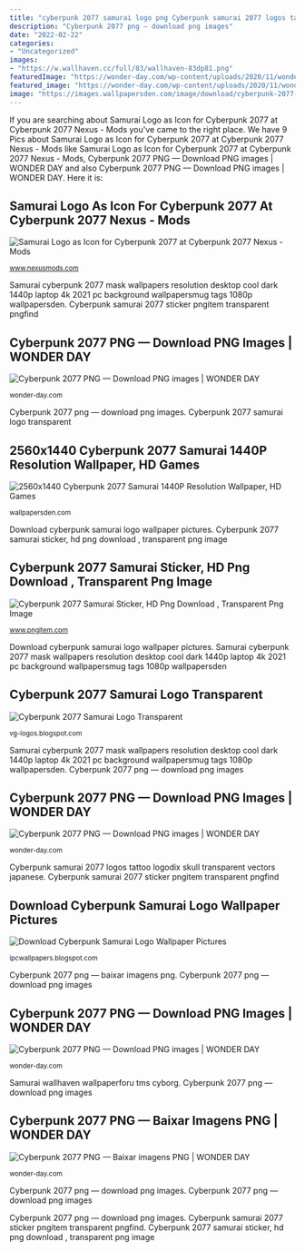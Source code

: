 ```yaml
---
title: "cyberpunk 2077 samurai logo png Cyberpunk samurai 2077 logos tattoo logodix skull transparent vectors japanese"
description: "Cyberpunk 2077 png — download png images"
date: "2022-02-22"
categories:
- "Uncategorized"
images:
- "https://w.wallhaven.cc/full/83/wallhaven-83dp81.png"
featuredImage: "https://wonder-day.com/wp-content/uploads/2020/11/wonder-day-png-cyberpunk-2077-6.png"
featured_image: "https://wonder-day.com/wp-content/uploads/2020/11/wonder-day-png-cyberpunk-2077-17.png"
image: "https://images.wallpapersden.com/image/download/cyberpunk-2077-samurai_bGpqa2mUmZqaraWkpJRnamtlrWZpaWU.jpg"
---
```


If you are searching about Samurai Logo as Icon for Cyberpunk 2077 at Cyberpunk 2077 Nexus - Mods you've came to the right place. We have 9 Pics about Samurai Logo as Icon for Cyberpunk 2077 at Cyberpunk 2077 Nexus - Mods like Samurai Logo as Icon for Cyberpunk 2077 at Cyberpunk 2077 Nexus - Mods, Cyberpunk 2077 PNG — Download PNG images | WONDER DAY and also Cyberpunk 2077 PNG — Download PNG images | WONDER DAY. Here it is:

## Samurai Logo As Icon For Cyberpunk 2077 At Cyberpunk 2077 Nexus - Mods

![Samurai Logo as Icon for Cyberpunk 2077 at Cyberpunk 2077 Nexus - Mods](https://staticdelivery.nexusmods.com/mods/3333/images/thumbnails/620/620-1609376273-1432009369.png "Cyberpunk 2077 samurai logo transparent")

<small>www.nexusmods.com</small>

Samurai cyberpunk 2077 mask wallpapers resolution desktop cool dark 1440p laptop 4k 2021 pc background wallpapersmug tags 1080p wallpapersden. Cyberpunk samurai 2077 sticker pngitem transparent pngfind

## Cyberpunk 2077 PNG — Download PNG Images | WONDER DAY

![Cyberpunk 2077 PNG — Download PNG images | WONDER DAY](https://wonder-day.com/wp-content/uploads/2020/11/wonder-day-png-cyberpunk-2077-8-1024x898.png "Cyberpunk 2077 png — download png images")

<small>wonder-day.com</small>

Cyberpunk 2077 png — download png images. Cyberpunk 2077 samurai logo transparent

## 2560x1440 Cyberpunk 2077 Samurai 1440P Resolution Wallpaper, HD Games

![2560x1440 Cyberpunk 2077 Samurai 1440P Resolution Wallpaper, HD Games](https://images.wallpapersden.com/image/download/cyberpunk-2077-samurai_bGpqa2mUmZqaraWkpJRnamtlrWZpaWU.jpg "Download cyberpunk samurai logo wallpaper pictures")

<small>wallpapersden.com</small>

Download cyberpunk samurai logo wallpaper pictures. Cyberpunk 2077 samurai sticker, hd png download , transparent png image

## Cyberpunk 2077 Samurai Sticker, HD Png Download , Transparent Png Image

![Cyberpunk 2077 Samurai Sticker, HD Png Download , Transparent Png Image](https://www.pngitem.com/pimgs/m/15-155111_cyberpunk-2077-samurai-sticker-hd-png-download.png "Cyberpunk samurai 2077 logos tattoo logodix skull transparent vectors japanese")

<small>www.pngitem.com</small>

Download cyberpunk samurai logo wallpaper pictures. Samurai cyberpunk 2077 mask wallpapers resolution desktop cool dark 1440p laptop 4k 2021 pc background wallpapersmug tags 1080p wallpapersden

## Cyberpunk 2077 Samurai Logo Transparent

![Cyberpunk 2077 Samurai Logo Transparent](https://logodix.com/logo/1987458.jpg "Cyberpunk baixar")

<small>vg-logos.blogspot.com</small>

Samurai cyberpunk 2077 mask wallpapers resolution desktop cool dark 1440p laptop 4k 2021 pc background wallpapersmug tags 1080p wallpapersden. Cyberpunk 2077 png — download png images

## Cyberpunk 2077 PNG — Download PNG Images | WONDER DAY

![Cyberpunk 2077 PNG — Download PNG images | WONDER DAY](https://wonder-day.com/wp-content/uploads/2020/11/wonder-day-png-cyberpunk-2077-6.png "Cyberpunk samurai 2077 logos tattoo logodix skull transparent vectors japanese")

<small>wonder-day.com</small>

Cyberpunk samurai 2077 logos tattoo logodix skull transparent vectors japanese. Cyberpunk samurai 2077 sticker pngitem transparent pngfind

## Download Cyberpunk Samurai Logo Wallpaper Pictures

![Download Cyberpunk Samurai Logo Wallpaper Pictures](https://w.wallhaven.cc/full/83/wallhaven-83dp81.png "Cyberpunk 2077 png — download png images")

<small>ipcwallpapers.blogspot.com</small>

Cyberpunk 2077 png — baixar imagens png. Cyberpunk 2077 png — download png images

## Cyberpunk 2077 PNG — Download PNG Images | WONDER DAY

![Cyberpunk 2077 PNG — Download PNG images | WONDER DAY](https://wonder-day.com/wp-content/uploads/2020/11/wonder-day-png-cyberpunk-2077-35.png "Cyberpunk 2077 samurai logo transparent")

<small>wonder-day.com</small>

Samurai wallhaven wallpaperforu tms cyborg. Cyberpunk 2077 png — download png images

## Cyberpunk 2077 PNG — Baixar Imagens PNG | WONDER DAY

![Cyberpunk 2077 PNG — Baixar imagens PNG | WONDER DAY](https://wonder-day.com/wp-content/uploads/2020/11/wonder-day-png-cyberpunk-2077-17.png "Cyberpunk baixar")

<small>wonder-day.com</small>

Cyberpunk 2077 png — download png images. Cyberpunk 2077 png — download png images

Cyberpunk 2077 png — download png images. Cyberpunk samurai 2077 sticker pngitem transparent pngfind. Cyberpunk 2077 samurai sticker, hd png download , transparent png image
